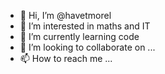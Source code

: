 - 👋 Hi, I’m @havetmorel
- 👀 I’m interested in maths and IT
- 🌱 I’m currently learning code
- 💞️ I’m looking to collaborate on ...
- 📫 How to reach me ...

<!---
havetmorel/havetmorel is a ✨ special ✨ repository because its `README.md` (this file) appears on your GitHub profile.
You can click the Preview link to take a look at your changes.
--->

